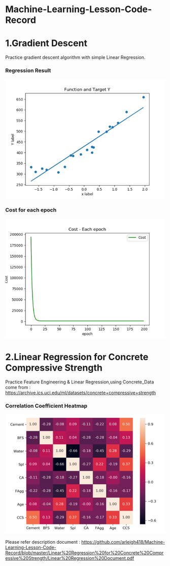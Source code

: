 # Machine-Learning-Lesson-Code-Record

# 1.Gradient Descent
Practice gradient descent algorithm with simple Linear Regression.

### Regression Result
![image](https://github.com/arleigh418/Machine-Learning-Lesson-Code-Record/blob/master/Gradient%20Descent/Function_target.png)

### Cost for each epoch
![image](https://github.com/arleigh418/Machine-Learning-Lesson-Code-Record/blob/master/Gradient%20Descent/cost.png)

# 2.Linear Regression for Concrete Compressive Strength
Practice Feature Engineering & Linear Regression,using Concrete_Data come from : https://archive.ics.uci.edu/ml/datasets/concrete+compressive+strength

### Correlation Coefficient Heatmap
![image](https://github.com/arleigh418/Machine-Learning-Lesson-Code-Record/blob/master/Linear%20Regression%20for%20Concrete%20Compressive%20Strength/heatmap_new.png)

Please refer description document : https://github.com/arleigh418/Machine-Learning-Lesson-Code-Record/blob/master/Linear%20Regression%20for%20Concrete%20Compressive%20Strength/Linear%20Regression%20Document.pdf
